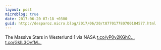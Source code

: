 ```yaml
---
layout: post
microblog: true
date: 2017-06-20 07:18 +0300
guid: http://desparoz.micro.blog/2017/06/20/t877017780700184577.html
---
```

The Massive Stars in Westerlund 1  via NASA [t.co/yP0y2KGhC...](https://t.co/yP0y2KGhCT) [t.co/GkIL3OyfM...](https://t.co/GkIL3OyfMn)
